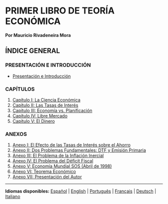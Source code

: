 # PRIMER LIBRO DE TEORÍA ECONÓMICA

**Por Mauricio Rivadeneira Mora**

## ÍNDICE GENERAL

### PRESENTACIÓN E INTRODUCCIÓN
- [Presentación e Introducción](01-presentacion-introduccion-es.md)

### CAPÍTULOS

1. [Capítulo I: La Ciencia Económica](02-capitulo-i-ciencia-economica-es.md)
2. [Capítulo II: Las Tasas de Interés](03-capitulo-ii-tasas-interes-es.md)
3. [Capítulo III: Economía vs. Planificación](04-capitulo-iii-economia-vs-planificacion-es.md)
4. [Capítulo IV: Libre Mercado](05-capitulo-iv-libre-mercado-es.md)
5. [Capítulo V: El Dinero](06-capitulo-v-dinero-es.md)

### ANEXOS

1. [Anexo I: El Efecto de las Tasas de Interés sobre el Ahorro](08-anexo-01-ahorro-tasa-interes-es.md)
2. [Anexo II: Dos Problemas Fundamentales: DTF y Emisión Primaria](09-anexo-02-dtf-emision-primaria-es.md)
3. [Anexo III: El Problema de la Inflación Inercial](10-anexo-03-inflacion-inercial-es.md)
4. [Anexo IV: El Problema del Déficit Fiscal](11-anexo-04-deficit-fiscal-es.md)
5. [Anexo V: Economía Mundial SOS (Abril de 1998)](12-anexo-05-economia-mundial-sos-es.md)
6. [Anexo VI: Teorema Económico](13-anexo-06-teorema-economico-es.md)
7. [Anexo VII: Presentación del Autor](14-anexo-07-presentacion-autor-es.md)

---

**Idiomas disponibles:** [Español](00-indice-general-es.md) | [English](00-indice-general-en.md) | [Português](00-indice-general-pt.md) | [Français](00-indice-general-fr.md) | [Deutsch](00-indice-general-de.md) | [Italiano](00-indice-general-it.md)
